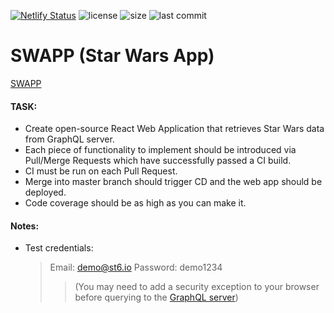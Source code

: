 [![Netlify Status](https://api.netlify.com/api/v1/badges/76e84406-2114-483d-8a3b-9736e0dfb87c/deploy-status)](https://app.netlify.com/sites/adoring-liskov-8b0cd0/deploys) ![license](https://img.shields.io/github/license/zrusev/swapp.svg) ![size](https://img.shields.io/github/repo-size/zrusev/swapp.svg) ![last commit](https://img.shields.io/github/last-commit/zrusev/swapp.svg)

# SWAPP (Star Wars App)

[SWAPP](https://swapp.zrusev.me/)

#### TASK: 
- Create open-source React Web Application that retrieves Star Wars data from GraphQL server.
- Each piece of functionality to implement should be introduced via Pull/Merge Requests which have successfully passed a CI build.
- CI must be run on each Pull Request.
- Merge into master branch should trigger CD and the web app should be deployed.
- Code coverage should be as high as you can make it.

#### Notes:
- Test credentials: 
  > Email: demo@st6.io 
  > Password: demo1234
  >> (You may need to add a security exception to your browser before querying to the [GraphQL server](https://softuni-swapp-212366186.eu-west-1.elb.amazonaws.com/graphql/))